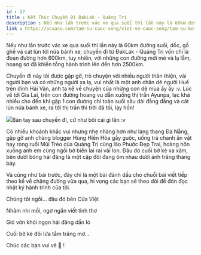```yaml
---
id : 27
title : Kết Thúc Chuyến Đi ĐakLak - Quảng Trị
description : Nếu như lần trước vác xe qua suối thì lần này là 60km đường suối, dốc, gồ ghề và cát lún tới nửa bánh xe, chuyến đi từ ĐakLak - Quảng Trị vốn chỉ là đoạn đường hơn 600km, tuy nhiên, với những con đường mới mẻ và lạ lẫm, hoang sơ đã khiến tổng hành trình lên đến hơn 2500km.
link : https://ocuaso.com/tam-su-cuoc-song/viet-ve-cuoc-song/tam-su-ket-thuc-chuyen-di-daklak-quang-tri.html
---
```


Nếu như lần trước vác xe qua suối thì lần này là 60km đường suối, dốc, gồ
ghề và cát lún tới nửa bánh xe, chuyến đi từ ĐakLak - Quảng Trị vốn chỉ
là đoạn đường hơn 600km, tuy nhiên, với những con đường mới mẻ và lạ lẫm,
hoang sơ đã khiến tổng hành trình lên đến hơn 2500km.

Chuyến đi này tôi được gặp gỡ, trò chuyện với nhiều người thân thiện, vài
người bạn và có những người xa lạ, vui nhất là một anh chăn dê người Huế
trên đỉnh Hải Vân, anh ta kể về chuyện của những con dê mùa ấy ấy :v. Lúc
về tới Gia Lai, trên con đường hoang vu dẫn xuống thị trấn Ayunpa, lạc khá
nhiều cho đến khi gặp 1 con đường chỉ toàn suối sâu dài đằng đẵng và cát
lún nửa bánh xe, ra tới thị trấn thì trời đã tối, lạy hồn!

![](https://ocuaso.com/wp-content/uploads/2016/07/tam-su-ket-thuc-chuyen-di-daklak-quang-tri.jpg)Bàn tay sau chuyến đi, cứ như bôi cái gì lên :v

Có nhiều khoảnh khắc vui nhưng nhẹ nhàng hơn như lang thang Đà Nẵng, gặp
gỡ anh chàng blogger Hùng Hiền Hòa gầy guộc, uống trà chanh ăn vặt hay rong
ruổi Mũi Trèo của Quảng Trị cùng lão Phước Đẹp Trai, hoàng hôn xuống anh
em cùng ngồi bờ biển lai rai vài lon. Đâu đó cuối bờ kè xa xăm, bên dưới
bóng hải đăng là một cặp đôi đang ôm nhau dưới ánh trăng tháng bảy.

Và cũng như bài trước, đây chỉ là một bài đánh dấu cho chuỗi bài viết tiếp
theo kể về chặng đường vừa qua, hi vọng các bạn sẽ theo dõi để đón đọc nhật
ký hành trình của tôi.

Chúng tôi ngồi... đâu đó bên Cửa Việt

Nhâm nhi mồi, ngơ ngẩn viết tình thơ

Gió vờn khói ngọn hải đăng dần ló

Cuối bờ kè đôi lứa tắm trăng mơ...

Chúc các bạn vui vẻ 🙂 !